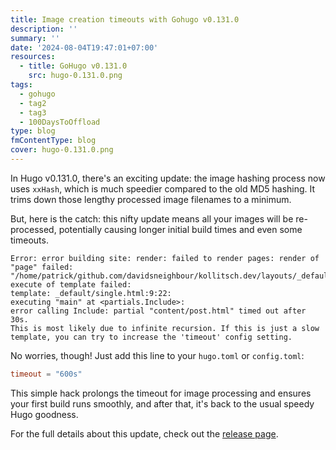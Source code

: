 ```yaml
---
title: Image creation timeouts with Gohugo v0.131.0
description: ''
summary: ''
date: '2024-08-04T19:47:01+07:00'
resources:
  - title: GoHugo v0.131.0
    src: hugo-0.131.0.png
tags:
  - gohugo
  - tag2
  - tag3
  - 100DaysToOffload
type: blog
fmContentType: blog
cover: hugo-0.131.0.png
---
```


In Hugo v0.131.0, there's an exciting update: the image hashing process now uses `xxHash`, which is much speedier compared to the old MD5 hashing. It trims down those lengthy processed image filenames to a minimum.

But, here is the catch: this nifty update means all your images will be re-processed, potentially causing longer initial build times and even some timeouts.

```plaintext
Error: error building site: render: failed to render pages: render of "page" failed:
"/home/patrick/github.com/davidsneighbour/kollitsch.dev/layouts/_default/single.html:9:22":
execute of template failed:
template: _default/single.html:9:22:
executing "main" at <partials.Include>:
error calling Include: partial "content/post.html" timed out after 30s.
This is most likely due to infinite recursion. If this is just a slow
template, you can try to increase the 'timeout' config setting.
```

No worries, though! Just add this line to your `hugo.toml` or `config.toml`:

```toml
timeout = "600s"
```

This simple hack prolongs the timeout for image processing and ensures your first build runs smoothly, and after that, it's back to the usual speedy Hugo goodness.

For the full details about this update, check out the [release page](https://github.com/gohugoio/hugo/releases/tag/v0.131.0).
